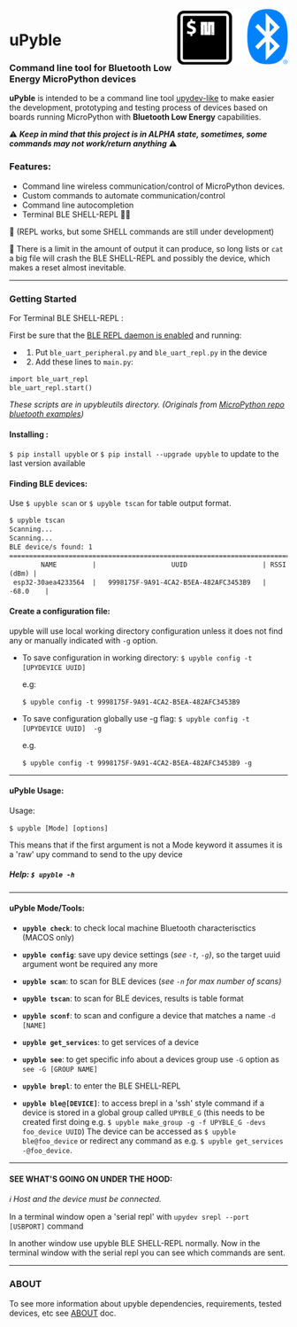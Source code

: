 <img align="right" width="200" height="100" src="https://raw.githubusercontent.com/Carglglz/upyble/master/uPyblelogo.png">

# uPyble


### Command line tool for Bluetooth Low Energy MicroPython devices

**uPyble** is intended to be a command line tool [upydev-like](https://github.com/Carglglz/upydev/) to make easier the development, prototyping and testing process of devices based on boards running MicroPython with **Bluetooth Low Energy** capabilities.

⚠️ ***Keep in mind that this project is in ALPHA state, sometimes, some commands may not work/return anything*** ⚠️


### Features:

* Command line wireless communication/control of MicroPython devices.
* Custom commands to automate communication/control
* Command line autocompletion
* Terminal BLE SHELL-REPL :small_orange_diamond::small_red_triangle:

 :large_orange_diamond: (REPL works,  but some SHELL commands are still under development)

:small_red_triangle: ​There is a limit in the amount of output it can produce, so long lists or `cat` a big file will crash the BLE SHELL-REPL and possibly the device, which makes a reset almost inevitable.

------

### Getting Started

For Terminal BLE SHELL-REPL :

First be sure that the <u>BLE REPL daemon is enabled</u> and running:
  * 1) Put `ble_uart_peripheral.py` and `ble_uart_repl.py` in the device
  * 2) Add these lines to `main.py`:
  ```
  import ble_uart_repl
  ble_uart_repl.start()
  ```

*These scripts are in upybleutils directory. (Originals from [MicroPython repo bluetooth examples](https://github.com/micropython/micropython/tree/master/examples/bluetooth))*

#### Installing :

`$ pip install upyble` or ``$ pip install --upgrade upyble`` to update to the last version available

#### Finding BLE devices:

Use `$ upyble scan` or `$ upyble tscan` for table output format.
```
$ upyble tscan
Scanning...
Scanning...
BLE device/s found: 1
==============================================================================
        NAME         |                   UUID                   | RSSI (dBm) |
 esp32-30aea4233564  |   9998175F-9A91-4CA2-B5EA-482AFC3453B9   |   -68.0    |
```


#### Create a configuration file:

upyble will use local working directory configuration unless it does not find any or manually indicated with `-g` option.

- To save configuration in working directory: `$ upyble config -t [UPYDEVICE UUID]`

  e.g:

  `$ upyble config -t 9998175F-9A91-4CA2-B5EA-482AFC3453B9 `

* To save configuration globally use -g flag: `$ upyble config -t [UPYDEVICE UUID]  -g`

  e.g.

  `$ upyble config -t 9998175F-9A91-4CA2-B5EA-482AFC3453B9 -g `

------


#### uPyble Usage:

Usage:

`$ upyble [Mode] [options]`

This means that if the first argument is not a Mode keyword it assumes it is a 'raw' upy command to send to the upy device

##### Help: `$ upyble -h`

------

#### uPyble Mode/Tools:

- **`upyble check`**: to check local machine Bluetooth characterisctics (MACOS only)

- **`upyble config`**: save upy device settings (*see `-t`, `-g`)*, so the target uuid argument wont be required any more

- **`upyble scan`**: to scan for BLE devices (*see `-n` for max number of scans)*

- **`upyble tscan`**: to scan for BLE devices, results is table format

- **`upyble sconf`**: to scan and configure a device that matches a name `-d [NAME]`

- **`upyble get_services`**: to get services of a device

- **`upyble see`**: to get specific info about a devices group use `-G` option as `see -G [GROUP NAME]`

- **`upyble brepl`**: to enter the BLE SHELL-REPL

- **`upyble ble@[DEVICE]`**: to access brepl in a 'ssh' style command if a device is stored in a global group called `UPYBLE_G` (this needs to be created first doing e.g. `$ upyble make_group -g -f UPYBLE_G -devs foo_device UUID`) The device can be accessed as `$ upyble ble@foo_device` or redirect any command as e.g. `$ upyble get_services -@foo_device`.

____

#### SEE WHAT'S GOING ON UNDER THE HOOD:

_ℹ️ Host and the device must be connected._

  In a terminal window open a 'serial repl' with `upydev srepl --port [USBPORT]` command

  In another window use upyble BLE SHELL-REPL normally. Now in the terminal window with the serial repl you can see which commands are sent.

____

### ABOUT

To see more information about upyble dependencies, requirements, tested devices, etc see [ABOUT](https://github.com/Carglglz/upyble/blob/master/DOCS/ABOUT.md) doc.
